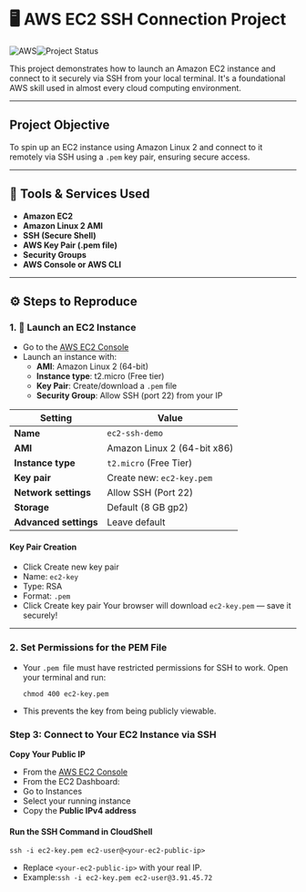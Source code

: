 # 🖥️ AWS EC2 SSH Connection Project
![AWS](https://img.shields.io/badge/Built%20with-AWS-orange?style=flat&logo=amazonaws)![Project Status](https://img.shields.io/badge/status-in--progress-yellow)

This project demonstrates how to launch an Amazon EC2 instance and connect to it securely via SSH from your local terminal. It's a foundational AWS skill used in almost every cloud computing environment.

---

## Project Objective

To spin up an EC2 instance using Amazon Linux 2 and connect to it remotely via SSH using a `.pem` key pair, ensuring secure access.

---

## 🧰 Tools & Services Used

- **Amazon EC2**
- **Amazon Linux 2 AMI**
- **SSH (Secure Shell)**
- **AWS Key Pair (.pem file)**
- **Security Groups**
- **AWS Console or AWS CLI**

---

## ⚙️ Steps to Reproduce

### 1. 🚀 Launch an EC2 Instance

- Go to the [AWS EC2 Console](https://console.aws.amazon.com/ec2)
- Launch an instance with:
  - **AMI**: Amazon Linux 2 (64-bit)
  - **Instance type**: t2.micro (Free tier)
  - **Key Pair**: Create/download a `.pem` file
  - **Security Group**: Allow SSH (port 22) from your IP

| Setting               | Value                       |
| --------------------- | --------------------------- |
| **Name**              | `ec2-ssh-demo`              |
| **AMI**               | Amazon Linux 2 (64-bit x86) |
| **Instance type**     | `t2.micro` (Free Tier)      |
| **Key pair**          | Create new: `ec2-key.pem`   |
| **Network settings**  | Allow SSH (Port 22)         |
| **Storage**           | Default (8 GB gp2)          |
| **Advanced settings** | Leave default               |

#### Key Pair Creation
- Click Create new key pair
- Name: ``ec2-key``
- Type: RSA
- Format: ``.pem``
- Click Create key pair
Your browser will download ``ec2-key.pem`` — save it securely!
---

### 2. Set Permissions for the PEM File

- Your ``.pem ``file must have restricted permissions for SSH to work. Open your terminal and run:
  
   ``chmod 400 ec2-key.pem``

- This prevents the key from being publicly viewable.
  
### Step 3: Connect to Your EC2 Instance via SSH
 **Copy Your Public IP**
- From the [AWS EC2 Console](https://console.aws.amazon.com/ec2)
- From the EC2 Dashboard:
- Go to Instances
- Select your running instance
- Copy the **Public IPv4 address**

#### Run the SSH Command in CloudShell

  ``ssh -i ec2-key.pem ec2-user@<your-ec2-public-ip>``
  
- Replace ``<your-ec2-public-ip>`` with your real IP.
- Example:``ssh -i ec2-key.pem ec2-user@3.91.45.72``
